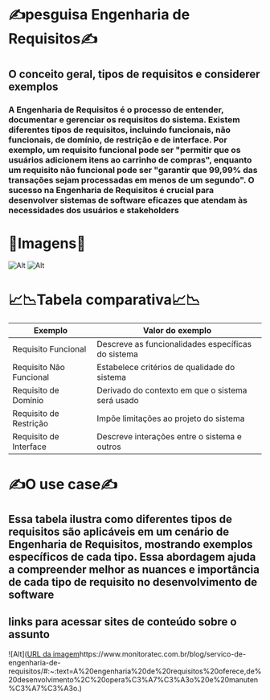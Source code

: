 # ✍️pesguisa Engenharia de Requisitos✍️

## O conceito geral, tipos de requisitos e considerer exemplos
### **A Engenharia de Requisitos é o processo de entender, documentar e gerenciar os requisitos do sistema. Existem diferentes tipos de requisitos, incluindo funcionais, não funcionais, de domínio, de restrição e de interface. Por exemplo, um requisito funcional pode ser "permitir que os usuários adicionem itens ao carrinho de compras", enquanto um requisito não funcional pode ser "garantir que 99,99% das transações sejam processadas em menos de um segundo". O sucesso na Engenharia de Requisitos é crucial para desenvolver sistemas de software eficazes que atendam às necessidades dos usuários e stakeholders**

# 🌆Imagens🌆
![Alt](https://encrypted-tbn0.gstatic.com/images?q=tbn:ANd9GcQMop2fLLGa0OOcJ4vWD4NfsS_ppJLFtwBf6Bac93HmuA&s)     ![Alt](https://encrypted-tbn0.gstatic.com/images?q=tbn:ANd9GcSCXBxnj6Wrd4bH5qiDTZul1GEUEXnltewenPGDosocnA&s)


# 📈📉Tabela comparativa📈📉
Exemplo   |   Valor do exemplo
--------- | -------------------
Requisito Funcional | Descreve as funcionalidades específicas do sistema|	Permitir que os usuários realizem login com nome de usuário e senha.
Requisito Não Funcional| Estabelece critérios de qualidade do sistema|	Garantir que 99,99% das transações sejam processadas em menos de um segundo.
Requisito de Domínio | Derivado do contexto em que o sistema será usado|	Cumprir os regulamentos de privacidade de dados de saúde em um sistema de gestão hospitalar.
Requisito de Restrição| Impõe limitações ao projeto do sistema|	Desenvolver o sistema utilizando a linguagem de programação Java.
Requisito de Interface|Descreve interações entre o sistema e outros|	Sincronizar dados de exercícios com dispositivos wearable em um aplicativo de fitness.
# ✍️O use case✍️

## **Essa tabela ilustra como diferentes tipos de requisitos são aplicáveis em um cenário de Engenharia de Requisitos, mostrando exemplos específicos de cada tipo. Essa abordagem ajuda a compreender melhor as nuances e importância de cada tipo de requisito no desenvolvimento de software**

##  links para acessar sites de conteúdo sobre o assunto
![Alt]([URL da imagem](https://www.monitoratec.com.br/blog/servico-de-engenharia-de-requisitos/#:~:text=A%20engenharia%20de%20requisitos%20oferece,de%20desenvolvimento%2C%20opera%C3%A7%C3%A3o%20e%20manuten%C3%A7%C3%A3o.)https://www.monitoratec.com.br/blog/servico-de-engenharia-de-requisitos/#:~:text=A%20engenharia%20de%20requisitos%20oferece,de%20desenvolvimento%2C%20opera%C3%A7%C3%A3o%20e%20manuten%C3%A7%C3%A3o.)
